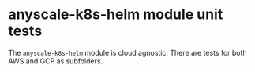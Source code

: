 # anyscale-k8s-helm module unit tests

The `anyscale-k8s-helm` module is cloud agnostic.
There are tests for both AWS and GCP as subfolders.

